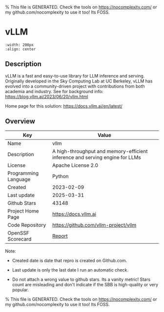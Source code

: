 
% This file is GENERATED. Check the tools on https://nocomplexity.com/ or my github.com/nocomplexity to use it too! Its FOSS. 

# vLLM


```{image} https://raw.githubusercontent.com/vllm-project/vllm/main/docs/source/assets/logos/vllm-logo-text-light.png 
:width: 200px 
:align: center 
```

## Description 

vLLM is a fast and easy-to-use library for LLM inference and serving. Originally developed in the Sky Computing Lab at UC Berkeley, vLLM has evolved into a community-driven project with contributions from both academia and industry. See for background info: https://blog.vllm.ai/2023/06/20/vllm.html

Home page for this solution: https://docs.vllm.ai/en/latest/ 

## Overview 

| Key | Value |
| --- | --- |
| Name | vllm |
| Description | A high-throughput and memory-efficient inference and serving engine for LLMs |
| License | Apache License 2.0 |
| Programming Language | Python |
| Created | 2023-02-09 |
| Last update | 2025-03-31 |
| Github Stars | 43148 |
| Project Home Page | https://docs.vllm.ai |
| Code Repository | https://github.com/vllm-project/vllm |
| OpenSSF Scorecard | [Report](https://securityscorecards.dev/viewer/?uri=github.com/vllm-project/vllm) |

Note:
 - Created date is date that repro is created on Github.com. 

- Last update is only the last date I run an automatic check. 

- Do not attach a wrong value to github stars. Its a vanity metric! Stars count are misleading and 
don't indicate if the SBB is high-quality or very popular.

% This file is GENERATED. Check the tools on https://nocomplexity.com/ or my github.com/nocomplexity to use it too! Its FOSS. 

